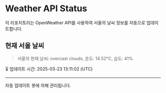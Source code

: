 
# Weather API Status

이 리포지토리는 OpenWeather API를 사용하여 서울의 날씨 정보를 자동으로 업데이트합니다.

## 현재 서울 날씨
> 서울의 현재 날씨: overcast clouds, 온도: 14.52°C, 습도: 41%

⏳ 업데이트 시간: 2025-03-23 13:11:02 (UTC)

---
자동 업데이트 봇에 의해 관리됩니다.
